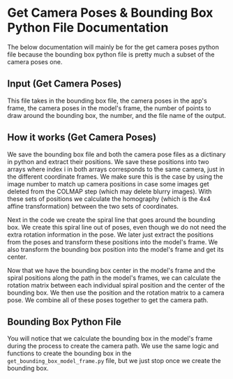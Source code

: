 # Get Camera Poses & Bounding Box Python File Documentation
The below documentation will mainly be for the get camera poses python file because the bounding box python file is pretty much a subset of the camera poses one. 

## Input (Get Camera Poses)
This file takes in the bounding box file, the camera poses in the app's frame, the camera poses in the model's frame, the number of points to draw around the bounding box, the number, and the file name of the output.

## How it works (Get Camera Poses)
We save the bounding box file and both the camera pose files as a dictinary in python and extract their positions. We save these positions into two arrays where index i in both arrays corresponds to the same camera, just in the different coordinate frames. We make sure this is the case by using the image number to match up camera positions in case some images get deleted from the COLMAP step (which may delete blurry images). With these sets of positions we calculate the homography (which is the 4x4 affine transformation) between the two sets of coordinates. 

Next in the code we create the spiral line that goes around the bounding box. We create this spiral line out of poses, even though we do not need the extra rotation information in the pose. We later just extract the positions from the poses and transform these positions into the model's frame. We also transform the bounding box position into the model's frame and get its center.

Now that we have the bounding box center in the model's frame and the spiral positions along the path in the model's frames, we can calculate the rotation matrix between each individual spiral position and the center of the bounding box. We then use the position and the rotation matrix to a camera pose. We combine all of these poses together to get the camera path. 

## Bounding Box Python File
You will notice that we calculate the bounding box in the model's frame during the process to create the camera path. We use the same logic and functions to create the bounding box in the `get_bounding_box_model_frame.py` file, but we just stop once we create the bounding box. 